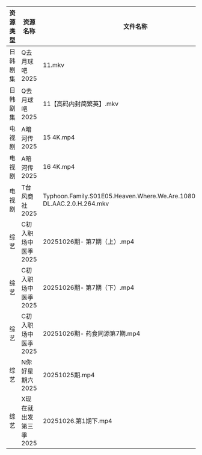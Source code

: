 | 资源类型 | 资源名称          | 文件名称                                                                        | 分享链接                                 | 更新时间                |
| ---- | ------------- | --------------------------------------------------------------------------- | ------------------------------------ | ------------------- |
| 日韩剧集 | Q去月球吧2025     | 11.mkv                                                                      | https://pan.quark.cn/s/a1632c441381  | 2025-10-26 12:23:08 |
| 日韩剧集 | Q去月球吧2025     | 11【高码内封简繁英】.mkv                                                             | https://pan.quark.cn/s/a1632c441381  | 2025-10-26 12:23:12 |
| 电视剧  | A暗河传2025      | 15 4K.mp4                                                                   | https://www.alipan.com/s/h2Y2d4BMiik | 2025-10-26 16:03:15 |
| 电视剧  | A暗河传2025      | 16 4K.mp4                                                                   | https://www.alipan.com/s/h2Y2d4BMiik | 2025-10-26 16:03:14 |
| 电视剧  | T台风商社2025     | Typhoon.Family.S01E05.Heaven.Where.We.Are.1080p.NF.WEB-DL.AAC.2.0.H.264.mkv | https://pan.quark.cn/s/40f858c07981  | 2025-10-26 01:23:45 |
| 综艺   | C初入职场中医季2025  | 20251026期- 第7期（上）.mp4                                                       | https://pan.quark.cn/s/869074432f49  | 2025-10-26 16:18:30 |
| 综艺   | C初入职场中医季2025  | 20251026期- 第7期（下）.mp4                                                       | https://pan.quark.cn/s/869074432f49  | 2025-10-26 16:18:37 |
| 综艺   | C初入职场中医季2025  | 20251026期- 药食同源第7期.mp4                                                      | https://pan.quark.cn/s/869074432f49  | 2025-10-26 16:18:34 |
| 综艺   | N你好星期六2025    | 20251025期.mp4                                                               | https://www.alipan.com/s/g3wrHTFCcWV | 2025-10-26 00:04:35 |
| 综艺   | X现在就出发第三季2025 | 20251026.第1期下.mp4                                                           | https://pan.quark.cn/s/857fd8309a69  | 2025-10-26 12:32:31 |
